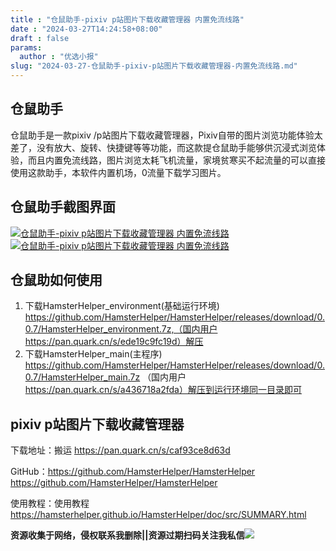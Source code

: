 ```yaml
---
title : "仓鼠助手-pixiv p站图片下载收藏管理器 内置免流线路"
date : "2024-03-27T14:24:58+08:00"
draft : false
params:
  author : "优选小报"
slug: "2024-03-27-仓鼠助手-pixiv-p站图片下载收藏管理器-内置免流线路.md"
---
```


## 仓鼠助手

仓鼠助手是一款pixiv
/p站图片下载收藏管理器，Pixiv自带的图片浏览功能体验太差了，没有放大、旋转、快捷键等等功能，而这款提仓鼠助手能够供沉浸式浏览体验，而且内置免流线路，图片浏览太耗飞机流量，家境贫寒买不起流量的可以直接使用这款助手，本软件内置机场，0流量下载学习图片。

## 仓鼠助手截图界面

[![仓鼠助手-pixiv p站图片下载收藏管理器
内置免流线路](//img7-1.zhekoulieshou.com/mmbiz_jpg/iaHBVewvSIbAh08WfIsYfZJWcU4puibpsI3IQ9ickAm6KF32gtGbADzctcCKY2hW0jNLugRvfy7cgItia75QxzaDWQ/0)](//img7-1.zhekoulieshou.com/mmbiz_jpg/iaHBVewvSIbAh08WfIsYfZJWcU4puibpsI3IQ9ickAm6KF32gtGbADzctcCKY2hW0jNLugRvfy7cgItia75QxzaDWQ/0)
[![仓鼠助手-pixiv p站图片下载收藏管理器
内置免流线路](//img7-1.zhekoulieshou.com/mmbiz_jpg/iaHBVewvSIbAh08WfIsYfZJWcU4puibpsIQWFv9dI47mM4ueaUQnBBuSKvibSsC9oITibzNYF3bVBv3ia4fxaGnpCkQ/0)](//img7-1.zhekoulieshou.com/mmbiz_jpg/iaHBVewvSIbAh08WfIsYfZJWcU4puibpsIQWFv9dI47mM4ueaUQnBBuSKvibSsC9oITibzNYF3bVBv3ia4fxaGnpCkQ/0)

## 仓鼠助如何使用

  1. 下载HamsterHelper_environment(基础运行环境) https://github.com/HamsterHelper/HamsterHelper/releases/download/0.0.7/HamsterHelper_environment.7z,（国内用户 https://pan.quark.cn/s/ede19c9fc19d）解压
  2. 下载HamsterHelper_main(主程序) https://github.com/HamsterHelper/HamsterHelper/releases/download/0.0.7/HamsterHelper_main.7z （国内用户 https://pan.quark.cn/s/a436718a2fda）解压到运行环境同一目录即可

## pixiv p站图片下载收藏管理器

下载地址：搬运 https://pan.quark.cn/s/caf93ce8d63d

GitHub：https://github.com/HamsterHelper/HamsterHelper
https://github.com/HamsterHelper/HamsterHelper

使用教程：使用教程 https://hamsterhelper.github.io/HamsterHelper/doc/src/SUMMARY.html

**资源收集于网络，侵权联系我删除||资源过期扫码关注我私信**![](//img7-1.zhekoulieshou.com/mmbiz_jpg/iaHBVewvSIbAjcr9g6TlCXSfiaDqkbzuEzp207hVzPqT4YGQOAazQ1KNHCeACbia5Lzq4Ckwibe48iar1q7lgVP1o3w/640?wx_fmt=jpeg&from=appmsg)


